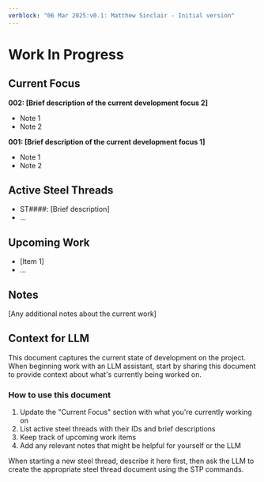```yaml
---
verblock: "06 Mar 2025:v0.1: Matthew Sinclair - Initial version"
---
```

# Work In Progress

## Current Focus

**002: [Brief description of the current development focus 2]**

- Note 1
- Note 2

**001: [Brief description of the current development focus 1]**

- Note 1
- Note 2

## Active Steel Threads

- ST####: [Brief description]
- ...

## Upcoming Work

- [Item 1]
- ...

## Notes

[Any additional notes about the current work]

## Context for LLM

This document captures the current state of development on the project. When beginning work with an LLM assistant, start by sharing this document to provide context about what's currently being worked on.

### How to use this document

1. Update the "Current Focus" section with what you're currently working on
2. List active steel threads with their IDs and brief descriptions
3. Keep track of upcoming work items
4. Add any relevant notes that might be helpful for yourself or the LLM

When starting a new steel thread, describe it here first, then ask the LLM to create the appropriate steel thread document using the STP commands.
